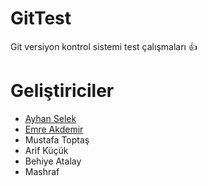 # GitTest
Git versiyon kontrol sistemi test çalışmaları :+1:
# Geliştiriciler
- [Ayhan Selek](https://github.com/ayhanselek)
- [Emre Akdemir](https://github.com/emreakd)
- Mustafa Toptaş
- Arif Küçük
- Behiye Atalay
- Mashraf